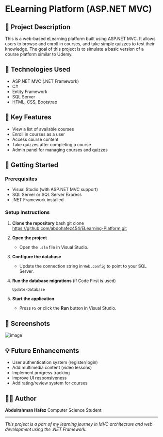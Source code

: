 # ELearning Platform (ASP.NET MVC)

## 📘 Project Description

This is a web-based eLearning platform built using ASP.NET MVC. It allows users to browse and enroll in courses, and take simple quizzes to test their knowledge. The goal of this project is to simulate a basic version of a course platform similar to Udemy.

## 🔧 Technologies Used

- ASP.NET MVC (.NET Framework)
- C#
- Entity Framework
- SQL Server
- HTML, CSS, Bootstrap

## 🎯 Key Features

- View a list of available courses
- Enroll in courses as a user
- Access course content
- Take quizzes after completing a course
- Admin panel for managing courses and quizzes

## 🚀 Getting Started

### Prerequisites

- Visual Studio (with ASP.NET MVC support)
- SQL Server or SQL Server Express
- .NET Framework installed

### Setup Instructions

1. **Clone the repository**
   bash
   git clone https://github.com/abdohafez454/ELearning-Platform.git


2. **Open the project**

   * Open the `.sln` file in Visual Studio.

3. **Configure the database**

   * Update the connection string in `Web.config` to point to your SQL Server.

4. **Run the database migrations** (if Code First is used)

   ```bash
   Update-Database
   ```

5. **Start the application**

   * Press `F5` or click the **Run** button in Visual Studio.

## 📸 Screenshots

![image](https://github.com/user-attachments/assets/0a4be6cf-7d3f-4911-be84-165378191a7f)

## 💡 Future Enhancements

* User authentication system (register/login)
* Add multimedia content (video lessons)
* Implement progress tracking
* Improve UI responsiveness
* Add rating/review system for courses

## 👨‍💻 Author

**Abdulrahman Hafez**
Computer Science Student

---

*This project is a part of my learning journey in MVC architecture and web development using the .NET Framework.*

```

